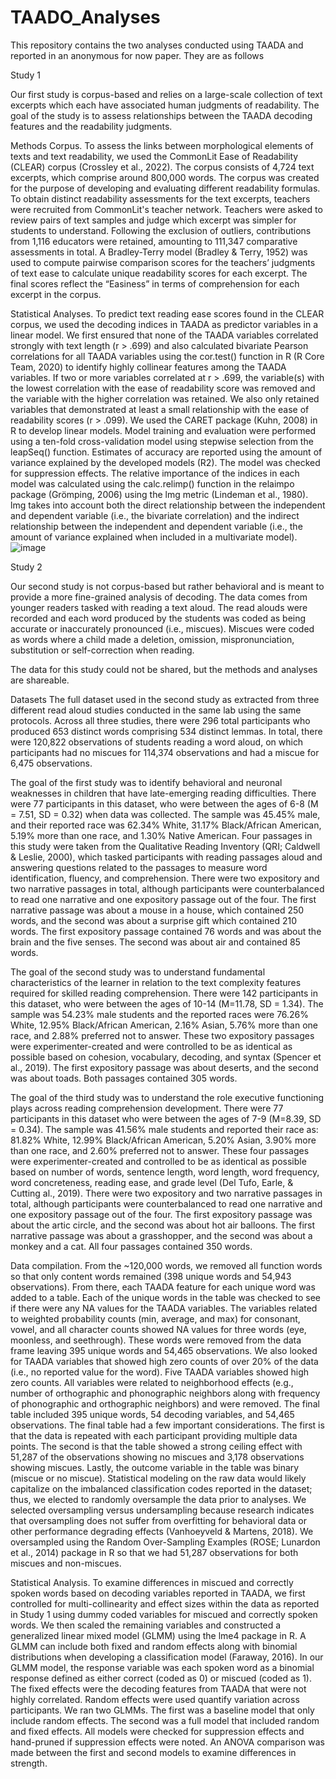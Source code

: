 # TAADO_Analyses

This repository contains the two analyses conducted using TAADA and reported in an anonymous for now paper. They are as follows

Study 1

Our first study is corpus-based and relies on a large-scale collection of text excerpts which each have associated human judgments of readability. The goal of the study is to assess relationships between the TAADA decoding features and the readability judgments.

Methods
Corpus. To assess the links between morphological elements of texts and text readability, we used the CommonLit Ease of Readability (CLEAR) corpus (Crossley et al., 2022). The corpus consists of 4,724 text excerpts, which comprise around 800,000 words. The corpus was created for the purpose of developing and evaluating different readability formulas. To obtain distinct readability assessments for the text excerpts, teachers were recruited from CommonLit's teacher network. Teachers were asked to review pairs of text samples and judge which excerpt was simpler for students to understand. Following the exclusion of outliers, contributions from 1,116 educators were retained, amounting to 111,347 comparative assessments in total. A Bradley-Terry model (Bradley & Terry, 1952) was used to compute pairwise comparison scores for the teachers’ judgments of text ease to calculate unique readability scores for each excerpt. The final scores reflect the “Easiness” in terms of comprehension for each excerpt in the corpus. 

Statistical Analyses. To predict text reading ease scores found in the CLEAR corpus, we used the decoding indices in TAADA as predictor variables in a linear model. We first ensured that none of the TAADA variables correlated strongly with text length (r > .699) and also calculated bivariate Pearson correlations for all TAADA variables using the cor.test() function in R (R Core Team, 2020) to identify highly collinear features among the TAADA variables. If two or more variables correlated at r > .699, the variable(s) with the lowest correlation with the ease of readability score was removed and the variable with the higher correlation was retained. We also only retained variables that demonstrated at least a small relationship with the ease of readability scores (r > .099).
	We used the CARET package (Kuhn, 2008) in R to develop linear models. Model training and evaluation were performed using a ten-fold cross-validation model using stepwise selection from the leapSeq() function. Estimates of accuracy are reported using the amount of variance explained by the developed models (R2). The model was checked for suppression effects. The relative importance of the indices in each model was calculated using the calc.relimp() function in the relaimpo package (Grömping, 2006) using the lmg metric (Lindeman et al., 1980). lmg takes into account both the direct relationship between the independent and dependent variable (i.e., the bivariate correlation) and the indirect relationship between the independent and dependent variable (i.e., the amount of variance explained when included in a multivariate model).
![image](https://github.com/user-attachments/assets/0489cd2f-4ea2-4abc-ad9b-598c00698b84)

Study 2

Our second study is not corpus-based but rather behavioral and is meant to provide a more fine-grained analysis of decoding. The data comes from younger readers tasked with reading a text aloud. The read alouds were recorded and each word produced by the students was coded as being accurate or inaccurately pronounced (i.e., miscues). Miscues were coded as words where a child made a deletion, omission, mispronunciation, substitution or self-correction when reading. 

The data for this study could not be shared, but the methods and analyses are shareable.

Datasets
The full dataset used in the second study as extracted from three different read aloud studies conducted in the same lab using the same protocols. Across all three studies, there were 296 total participants who produced 653 distinct words comprising 534 distinct lemmas. In total, there were 120,822 observations of students reading a word aloud, on which participants had no miscues for 114,374 observations and had a miscue for 6,475 observations. 

The goal of the first study was to identify behavioral and neuronal weaknesses in children that have late-emerging reading difficulties. There were 77 participants in this dataset, who were between the ages of 6-8 (M = 7.51, SD = 0.32) when data was collected. The sample was 45.45% male, and their reported race was 62.34% White, 31.17% Black/African American, 5.19% more than one race, and 1.30% Native American. Four passages in this study were taken from the Qualitative Reading Inventory (QRI; Caldwell & Leslie, 2000), which tasked participants with reading passages aloud and answering questions related to the passages to measure word identification, fluency, and comprehension. There were two expository and two narrative passages in total, although participants were counterbalanced to read one narrative and one expository passage out of the four. The first narrative passage was about a mouse in a house, which contained 250 words, and the second was about a surprise gift which contained 210 words. The first expository passage contained 76 words and was about the brain and the five senses. The second was about air and contained 85 words.

The goal of the second study was to understand fundamental characteristics of the learner in relation to the text complexity features required for skilled reading comprehension. There were 142 participants in this dataset, who were between the ages of 10-14 (M=11.78, SD = 1.34). The sample was 54.23% male students and the reported races were 76.26% White, 12.95% Black/African American, 2.16% Asian, 5.76% more than one race, and 2.88% preferred not to answer. These two expository passages were experimenter-created and were controlled to be as identical as possible based on cohesion, vocabulary, decoding, and syntax (Spencer et al., 2019). The first expository passage was about deserts, and the second was about toads. Both passages contained 305 words. 

The goal of the third study was to understand the role executive functioning plays across reading comprehension development. There were 77 participants in this dataset who were between the ages of 7-9 (M=8.39, SD = 0.34). The sample was 41.56% male students and reported their race as: 81.82% White, 12.99% Black/African American, 5.20% Asian, 3.90% more than one race, and 2.60% preferred not to answer. These four passages were experimenter-created and controlled to be as identical as possible based on number of words, sentence length, word length, word frequency, word concreteness, reading ease, and grade level (Del Tufo, Earle, & Cutting al., 2019). There were two expository and two narrative passages in total, although participants were counterbalanced to read one narrative and one expository passage out of the four. The first expository passage was about the artic circle, and the second was about hot air balloons. The first narrative passage was about a grasshopper, and the second was about a monkey and a cat. All four passages contained 350 words.

Data compilation. From the ~120,000 words, we removed all function words so that only content words remained (398 unique words and 54,943 observations). From there, each TAADA feature for each unique word was added to a table. Each of the unique words in the table was checked to see if there were any NA values for the TAADA variables. The variables related to weighted probability counts (min, average, and max) for consonant, vowel, and all character counts showed NA values for three words (eye, moonless, and seethrough). These words were removed from the data frame leaving 395 unique words and 54,465 observations. We also looked for TAADA variables that showed high zero counts of over 20% of the data (i.e., no reported value for the word). Five TAADA variables showed high zero counts. All variables were related to neighborhood effects (e.g., number of orthographic and phonographic neighbors along with frequency of phonographic and orthographic neighbors) and were removed. The final table included 395 unique words, 54 decoding variables, and 54,465 observations.
	The final table had a few important considerations. The first is that the data is repeated with each participant providing multiple data points. The second is that the table showed a strong ceiling effect with 51,287 of the observations showing no miscues and 3,178 observations showing miscues. Lastly, the outcome variable in the table was binary (miscue or no miscue). Statistical modeling on the raw data would likely capitalize on the imbalanced classification codes reported in the dataset; thus, we elected to randomly oversample the data prior to analyses. We selected oversampling versus undersampling because research indicates that oversampling does not suffer from overfitting for behavioral data or other performance degrading effects (Vanhoeyveld & Martens, 2018). We oversampled using the Random Over-Sampling Examples (ROSE; Lunardon et al., 2014) package in R so that we had 51,287 observations for both miscues and non-miscues. 

Statistical Analysis. To examine differences in miscued and correctly spoken words based on decoding variables reported in TAADA, we first controlled for multi-collinearity and effect sizes within the data as reported in Study 1 using dummy coded variables for miscued and correctly spoken words. We then scaled the remaining variables and constructed a generalized linear mixed model (GLMM) using the lme4 package in R. A GLMM can include both fixed and random effects along with binomial distributions when developing a classification model (Faraway, 2016). In our GLMM model, the response variable was each spoken word as a binomial response defined as either correct (coded as 0) or miscued (coded as 1). The fixed effects were the decoding features from TAADA that were not highly correlated. Random effects were used quantify variation across participants. We ran two GLMMs. The first was a baseline model that only include random effects. The second was a full model that included random and fixed effects. All models were checked for suppression effects and hand-pruned if suppression effects were noted. An ANOVA comparison was made between the first and second models to examine differences in strength.

